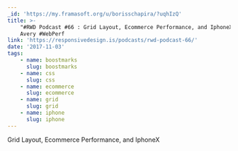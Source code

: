 ```yaml
---
_id: 'https://my.framasoft.org/u/borisschapira/?uqhIzQ'
title: >-
    "#RWD Podcast #66 : Grid Layout, Ecommerce Performance, and IphoneX", Justin
    Avery #WebPerf
link: 'https://responsivedesign.is/podcasts/rwd-podcast-66/'
date: '2017-11-03'
tags:
    - name: boostmarks
      slug: boostmarks
    - name: css
      slug: css
    - name: ecommerce
      slug: ecommerce
    - name: grid
      slug: grid
    - name: iphone
      slug: iphone
---
```


<div class="markdown"><p>Grid Layout, Ecommerce Performance, and IphoneX
</p></div>
